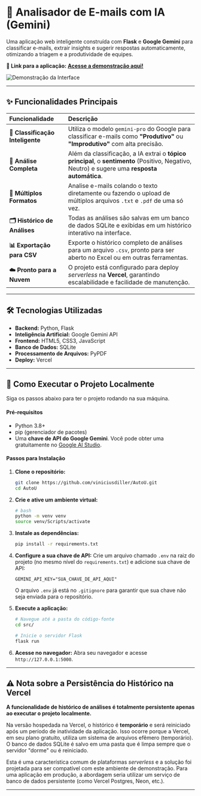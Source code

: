 # 📧 Analisador de E-mails com IA (Gemini)

Uma aplicação web inteligente construída com **Flask** e **Google Gemini** para classificar e-mails, extrair insights e sugerir respostas automaticamente, otimizando a triagem e a produtividade de equipes.

**🔗 Link para a aplicação:** [**Acesse a demonstração aqui!**](https://projeto-auto-u-seven.vercel.app/) 

![Demonstração da Interface](./assets/demo.gif)


---

## ✨ Funcionalidades Principais

| Funcionalidade | Descrição |
| :--- | :--- |
| **🤖 Classificação Inteligente** | Utiliza o modelo `gemini-pro` do Google para classificar e-mails como **"Produtivo"** ou **"Improdutivo"** com alta precisão. |
| **📝 Análise Completa** | Além da classificação, a IA extrai o **tópico principal**, o **sentimento** (Positivo, Negativo, Neutro) e sugere uma **resposta automática**. |
| **📂 Múltiplos Formatos** | Analise e-mails colando o texto diretamente ou fazendo o upload de múltiplos arquivos `.txt` e `.pdf` de uma só vez. |
| **🗂️ Histórico de Análises** | Todas as análises são salvas em um banco de dados SQLite e exibidas em um histórico interativo na interface. |
| **📊 Exportação para CSV** | Exporte o histórico completo de análises para um arquivo `.csv`, pronto para ser aberto no Excel ou em outras ferramentas. |
| **☁️ Pronto para a Nuvem** | O projeto está configurado para deploy *serverless* na **Vercel**, garantindo escalabilidade e facilidade de manutenção. |

---

## 🛠️ Tecnologias Utilizadas

* **Backend:** Python, Flask
* **Inteligência Artificial:** Google Gemini API
* **Frontend:** HTML5, CSS3, JavaScript
* **Banco de Dados:** SQLite
* **Processamento de Arquivos:** PyPDF
* **Deploy:** Vercel

---

## 🚀 Como Executar o Projeto Localmente

Siga os passos abaixo para ter o projeto rodando na sua máquina.

#### **Pré-requisitos**

* Python 3.8+
* pip (gerenciador de pacotes)
* Uma **chave de API do Google Gemini**. Você pode obter uma gratuitamente no [Google AI Studio](https://aistudio.google.com/).

#### **Passos para Instalação**

1.  **Clone o repositório:**
    ```bash
    git clone https://github.com/viniciusdiller/AutoU.git
    cd AutoU
    ```

2.  **Crie e ative um ambiente virtual:**
    ```bash
    # bash
    python -m venv venv
    source venv/Scripts/activate
    ```

3.  **Instale as dependências:**
    ```bash
    pip install -r requirements.txt
    ```

4.  **Configure a sua chave de API:**
    Crie um arquivo chamado `.env` na raiz do projeto (no mesmo nível do `requirements.txt`) e adicione sua chave de API:
    ```.env
    GEMINI_API_KEY="SUA_CHAVE_DE_API_AQUI"
    ```
    O arquivo `.env` já está no `.gitignore` para garantir que sua chave não seja enviada para o repositório.

5.  **Execute a aplicação:**
    ```bash
    # Navegue até a pasta do código-fonte
    cd src/

    # Inicie o servidor Flask
    flask run
    ```

6.  **Acesse no navegador:**
    Abra seu navegador e acesse `http://127.0.0.1:5000`.

---
## ⚠️ Nota sobre a Persistência do Histórico na Vercel

**A funcionalidade de histórico de análises é totalmente persistente apenas ao executar o projeto localmente.**

Na versão hospedada na Vercel, o histórico é **temporário** e será reiniciado após um período de inatividade da aplicação. Isso ocorre porque a Vercel, em seu plano gratuito, utiliza um sistema de arquivos efêmero (temporário). O banco de dados SQLite é salvo em uma pasta que é limpa sempre que o servidor "dorme" ou é reiniciado.

Esta é uma característica comum de plataformas *serverless* e a solução foi projetada para ser compatível com este ambiente de demonstração. Para uma aplicação em produção, a abordagem seria utilizar um serviço de banco de dados persistente (como Vercel Postgres, Neon, etc.).

---








